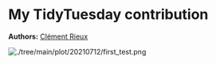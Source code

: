 
<!-- README.md is generated from README.Rmd. Please edit that file -->

# My TidyTuesday contribution

**Authors:** [Clément Rieux](https://github.com/clementrx)

![./tree/main/plot/20210712/first\_test.png](https://github.com/clementrx/Tidytuesday_sub/tree/main/plot/20220712/first_test.png)

